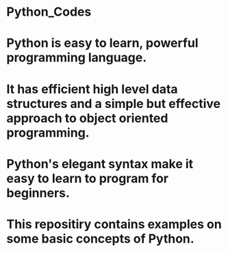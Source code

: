 # Python_Codes
# 
# Python is easy to learn, powerful programming language. 
# It has efficient high level data structures and a simple but effective approach to object oriented programming.
# Python's elegant syntax make it easy to learn to program for beginners.
#
# This repositiry contains examples on some basic concepts of Python.
